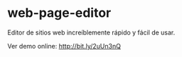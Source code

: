 # web-page-editor
Editor de sitios web increíblemente rápido y fácil de usar.

Ver demo online: http://bit.ly/2uUn3nQ
